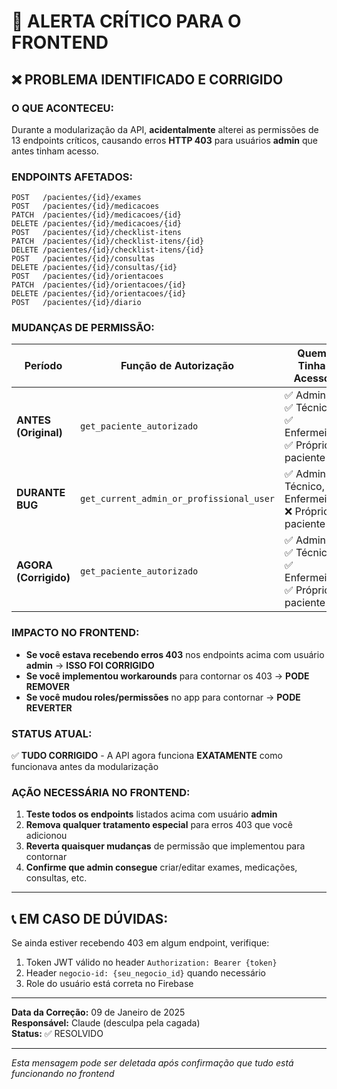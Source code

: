 # 🚨 ALERTA CRÍTICO PARA O FRONTEND

## ❌ PROBLEMA IDENTIFICADO E CORRIGIDO

### **O QUE ACONTECEU:**
Durante a modularização da API, **acidentalmente** alterei as permissões de 13 endpoints críticos, causando erros **HTTP 403** para usuários **admin** que antes tinham acesso.

### **ENDPOINTS AFETADOS:**
```
POST   /pacientes/{id}/exames
POST   /pacientes/{id}/medicacoes  
PATCH  /pacientes/{id}/medicacoes/{id}
DELETE /pacientes/{id}/medicacoes/{id}
POST   /pacientes/{id}/checklist-itens
PATCH  /pacientes/{id}/checklist-itens/{id}  
DELETE /pacientes/{id}/checklist-itens/{id}
POST   /pacientes/{id}/consultas
DELETE /pacientes/{id}/consultas/{id}
POST   /pacientes/{id}/orientacoes
PATCH  /pacientes/{id}/orientacoes/{id}
DELETE /pacientes/{id}/orientacoes/{id}
POST   /pacientes/{id}/diario
```

### **MUDANÇAS DE PERMISSÃO:**

| Período | Função de Autorização | Quem Tinha Acesso |
|---------|----------------------|-------------------|
| **ANTES (Original)** | `get_paciente_autorizado` | ✅ Admin, ✅ Técnico, ✅ Enfermeiro, ✅ Próprio paciente |
| **DURANTE BUG** | `get_current_admin_or_profissional_user` | ✅ Admin, ❌ Técnico, ✅ Enfermeiro, ❌ Próprio paciente |
| **AGORA (Corrigido)** | `get_paciente_autorizado` | ✅ Admin, ✅ Técnico, ✅ Enfermeiro, ✅ Próprio paciente |

### **IMPACTO NO FRONTEND:**
- **Se você estava recebendo erros 403** nos endpoints acima com usuário **admin** → **ISSO FOI CORRIGIDO**
- **Se você implementou workarounds** para contornar os 403 → **PODE REMOVER**
- **Se você mudou roles/permissões** no app para contornar → **PODE REVERTER**

### **STATUS ATUAL:**
✅ **TUDO CORRIGIDO** - A API agora funciona **EXATAMENTE** como funcionava antes da modularização

### **AÇÃO NECESSÁRIA NO FRONTEND:**
1. **Teste todos os endpoints** listados acima com usuário **admin**
2. **Remova qualquer tratamento especial** para erros 403 que você adicionou
3. **Reverta quaisquer mudanças** de permissão que implementou para contornar
4. **Confirme que admin consegue** criar/editar exames, medicações, consultas, etc.

---

## 📞 **EM CASO DE DÚVIDAS:**
Se ainda estiver recebendo 403 em algum endpoint, verifique:
1. Token JWT válido no header `Authorization: Bearer {token}`
2. Header `negocio-id: {seu_negocio_id}` quando necessário
3. Role do usuário está correta no Firebase

---

**Data da Correção:** 09 de Janeiro de 2025  
**Responsável:** Claude (desculpa pela cagada)  
**Status:** ✅ RESOLVIDO

---

*Esta mensagem pode ser deletada após confirmação que tudo está funcionando no frontend*